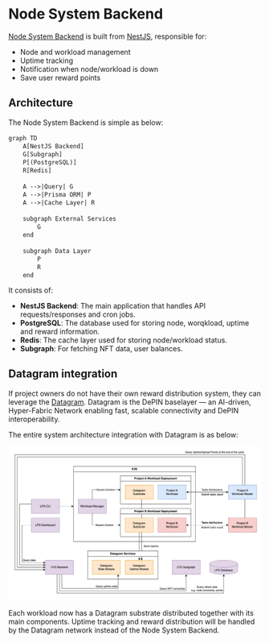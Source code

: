 # Node System Backend

[Node System Backend](https://github.com/LFGInc/node-system-be) is built from [NestJS](https://nestjs.com/), responsible for:
- Node and workload management
- Uptime tracking
- Notification when node/workload is down
- Save user reward points

## Architecture

The Node System Backend is simple as below:

```mermaid
graph TD
    A[NestJS Backend]
    G[Subgraph]
    P[(PostgreSQL)]
    R[Redis]

    A -->|Query| G
    A -->|Prisma ORM| P
    A -->|Cache Layer| R

    subgraph External Services
        G
    end

    subgraph Data Layer
        P
        R
    end
```

It consists of:

- **NestJS Backend**: The main application that handles API requests/responses and cron jobs.
- **PostgreSQL**: The database used for storing node, worqkload, uptime and reward information.
- **Redis**: The cache layer used for storing node/workload status.
- **Subgraph**: For fetching NFT data, user balances.

## Datagram integration

If project owners do not have their own reward distribution system, they can leverage the [Datagram](https://www.datagram.network/). Datagram is the DePIN baselayer — an AI-driven, Hyper-Fabric Network enabling fast, scalable connectivity and DePIN interoperability.

The entire system architecture integration with Datagram is as below:

![Datagram Integration](assets/DatagramIntegration.png)

Each workload now has a Datagram substrate distributed together with its main components. Uptime tracking and reward distribution will be handled by the Datagram network instead of the Node System Backend.